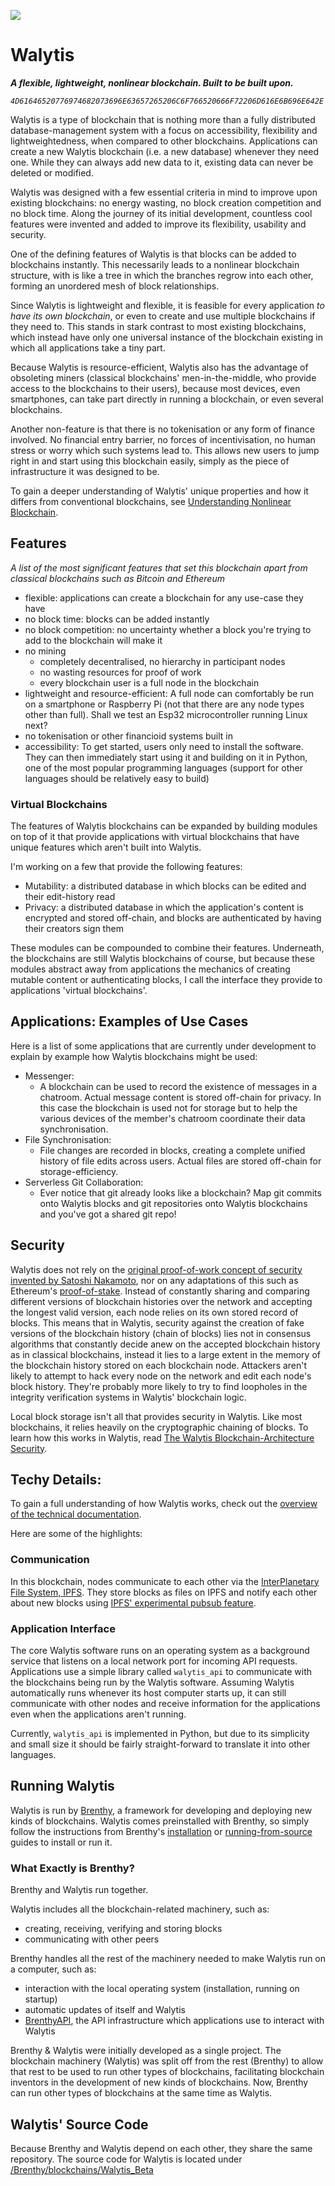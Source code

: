 ![](../../../Graphics/WalytisIcon.svg)

# Walytis

___A flexible, lightweight, nonlinear blockchain. Built to be built upon.___

_`4D61646520776974682073696E63657265206C6F766520666F72206D616E6B696E642E`_

Walytis is a type of blockchain that is nothing more than a fully distributed database-management system with a focus on accessibility, flexibility and lightweightedness, when compared to other blockchains.
Applications can create a new Walytis blockchain (i.e. a new database) whenever they need one.
While they can always add new data to it, existing data can never be deleted or modified.

Walytis was designed with a few essential criteria in mind to improve upon existing blockchains: no energy wasting, no block creation competition and no block time.
Along the journey of its initial development, countless cool features were invented and added to improve its flexibility, usability and security.

One of the defining features of Walytis is that blocks can be added to blockchains instantly.
This necessarily leads to a nonlinear blockchain structure, with is like a tree in which the branches regrow into each other, forming an unordered mesh of block relationships.

Since Walytis is lightweight and flexible, it is feasible for every application _to have its own blockchain_, or even to create and use multiple blockchains if they need to.
This stands in stark contrast to most existing blockchains, which instead have only one universal instance of the blockchain existing in which all applications take a tiny part.

Because Walytis is resource-efficient, Walytis also has the advantage of obsoleting miners (classical blockchains' men-in-the-middle, who provide access to the blockchains to their users), because most devices, even smartphones, can take part directly in running a blockchain, or even several blockchains.

Another non-feature is that there is no tokenisation or any form of finance involved.
No financial entry barrier, no forces of incentivisation, no human stress or worry which such systems lead to.
This allows new users to jump right in and start using this blockchain easily, simply as the piece of infrastructure it was designed to be.

To gain a deeper understanding of Walytis' unique properties and how it differs from conventional blockchains, see [Understanding Nonlinear Blockchain](./UnderstandingNonlinearBlockchain.md).
## Features
_A list of the most significant features that set this blockchain apart from classical blockchains such as Bitcoin and Ethereum_
- flexible: applications can create a blockchain for any use-case they have
- no block time: blocks can be added instantly
- no block competition: no uncertainty whether a block you're trying to add to the blockchain will make it
- no mining
	- completely decentralised, no hierarchy in participant nodes
	- no wasting resources for proof of work
	- every blockchain user is a full node in the blockchain
- lightweight and resource-efficient: A full node can comfortably be run on a smartphone or Raspberry Pi (not that there are any node types other than full). Shall we test an Esp32 microcontroller running Linux next?
- no tokenisation or other financioid systems built in
- accessibility: To get started, users only need to install the software. They can then immediately start using it and building on it in Python, one of the most popular programming languages (support for other languages should be relatively easy to build) 

### Virtual Blockchains
The features of Walytis blockchains can be expanded by building modules on top of it that provide applications with virtual blockchains that have unique features which aren't built into Walytis.

I'm working on a few that provide the following features:
- Mutability: a distributed database in which blocks can be edited and their edit-history read
- Privacy: a distributed database in which the application's content is encrypted and stored off-chain, and blocks are authenticated by having their creators sign them

These modules can be compounded to combine their features.
Underneath, the blockchains are still Walytis blockchains of course, but because these modules abstract away from applications the mechanics of creating mutable content or authenticating blocks, I call the interface they provide to applications 'virtual blockchains'.

## Applications: Examples of Use Cases
Here is a list of some applications that are currently under development to explain by example how Walytis blockchains might be used:
- Messenger:
	- A blockchain can be used to record the existence of messages in a chatroom. Actual message content is stored off-chain for privacy. In this case the blockchain is used not for storage but to help the various devices of the member's chatroom coordinate their data synchronisation.
- File Synchronisation:
	- File changes are recorded in blocks, creating a complete unified history of file edits across users. Actual files are stored off-chain for storage-efficiency.
- Serverless Git Collaboration:
	- Ever notice that git already looks like a blockchain? Map git commits onto Walytis blocks and git repositories onto Walytis blockchains and you've got a shared git repo!

## Security
Walytis does not rely on the [original proof-of-work concept of security invented by Satoshi Nakamoto](https://bitcoin.org/bitcoin.pdf), nor on any adaptations of this such as Ethereum's [proof-of-stake](https://ethereum.org/en/developers/docs/consensus-mechanisms/pos/).
Instead of constantly sharing and comparing different versions of blockchain histories over the network and accepting the longest valid version, each node relies on its own stored record of blocks.
This means that in Walytis, security against the creation of fake versions of the blockchain history (chain of blocks) lies not in consensus algorithms that constantly decide anew on the accepted blockchain history as in classical blockchains, instead it lies to a large extent in the memory of the blockchain history stored on each blockchain node.
Attackers aren't likely to attempt to hack every node on the network and edit each node's block history.
They're probably more likely to try to find loopholes in the integrity verification systems in Walytis' blockchain logic.

Local block storage isn't all that provides security in Walytis.
Like most blockchains, it relies heavily on the cryptographic chaining of blocks.
To learn how this works in Walytis, read [The Walytis Blockchain-Architecture Security](WalytisBlockchainSecurity.md).

## Techy Details:
To gain a full understanding of how Walytis works, check out the [overview of the technical documentation](../../DocsOverview.md#brenthy---technical).

Here are some of the highlights:
### Communication
In this blockchain, nodes communicate to each other via the [InterPlanetary File System, IPFS](https://ipfs.tech).
They store blocks as files on IPFS and notify each other about new blocks using [IPFS' experimental pubsub feature](https://blog.ipfs.tech/25-pubsub/).

### Application Interface
The core Walytis software runs on an operating system as a background service that listens on a local network port for incoming API requests.
Applications use a simple library called `walytis_api` to communicate with the blockchains being run by the Walytis software.
Assuming Walytis automatically runs whenever its host computer starts up, it can still communicate with other nodes and receive information for the applications even when the applications aren't running.

Currently, `walytis_api` is implemented in Python, but due to its simplicity and small size it should be fairly straight-forward to translate it into other languages.



## Running Walytis
Walytis is run by [Brenthy](/Documentation/Brenthy/Meaning/IntroductionToBrenthy.md), a framework for developing and deploying new kinds of blockchains.
Walytis comes preinstalled with Brenthy, so simply follow the instructions from Brenthy's [installation](InstallingBrenthy.md) or [running-from-source](../../Brenthy/User/RunningFromSource.md) guides to install or run it.

### What Exactly is Brenthy?
Brenthy and Walytis run together.

Walytis includes all the blockchain-related machinery, such as:
- creating, receiving, verifying and storing blocks
- communicating with other peers

Brenthy handles all the rest of the machinery needed to make Walytis run on a computer, such as:
- interaction with the local operating system (installation, running on startup)
- automatic updates of itself and Walytis
- [BrenthyAPI](/Documentation/Brenthy/Technical/BrenthyAPI.md), the API infrastructure which applications use to interact with Walytis

Brenthy & Walytis were initially developed as a single project.
The blockchain machinery (Walytis) was split off from the rest (Brenthy) to allow that rest to be used to run other types of blockchains, facilitating blockchain inventors in the development of new kinds of blockchains.
Now, Brenthy can run other types of blockchains at the same time as Walytis.

## Walytis' Source Code
Because Brenthy and Walytis depend on each other, they share the same repository. 
The source code for Walytis is located under [/Brenthy/blockchains/Walytis_Beta](/Brenthy/blockchains/Walytis_Beta/ReadMe.md)
